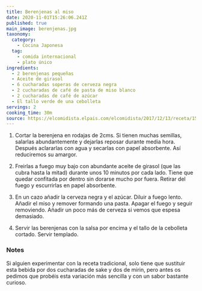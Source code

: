 ```yaml
---
title: Berenjenas al miso
date: 2020-11-01T15:26:06.241Z
published: true
main_image: berenjenas.jpg
taxonomy:
  category:
    - Cocina Japonesa
  tag:
    - comida internacional
    - plato único
ingredients:
  - 2 berenjenas pequeñas
  - Aceite de girasol
  - 6 cucharadas soperas de cerveza negra
  - 2 cucharadas de café de pasta de miso blanco
  - 2 cucharadas de café de azúcar
  - El tallo verde de una cebolleta
servings: 2
cooking_time: 30m
source: https://elcomidista.elpais.com/elcomidista/2017/12/13/receta/1513162721_639130.html
---
```


1. Cortar la berenjena en rodajas de 2cms. Si tienen muchas semillas, salarlas abundantemente y dejarlas reposar durante media hora. Después aclararlas con agua y secarlas con papel absorbente. Así reduciremos su amargor.

2. Freirlas a fuego muy bajo con abundante aceite de girasol (que las cubra hasta la mitad) durante unos 10 minutos por cada lado. Tiene que quedar confitada por dentro sin dorarse mucho por fuera. Retirar del fuego y escurrirlas en papel absorbente.

3. En un cazo añadir la cerveza negra y el azúcar. Diluir a fuego lento. Añadir el miso y remover formando una pasta. Apagar el fuego y seguir removiendo. Añadir un poco más de cerveza si vemos que espesa demasiado.

4. Servir las berenjenas con la salsa por encima y el tallo de la cebolleta cortado. Servir templado.

### Notes

Si alguien experimentar con la receta tradicional, solo tiene que sustituir esta bebida por dos cucharadas de sake y dos de mirin, pero antes os pedimos que probéis esta variación más sencilla y con un sabor bastante curioso.
